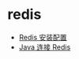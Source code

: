 # redis
+ [Redis 安装配置](https://github.com/Tanglong9344/nosql/blob/master/redis/install-config.md)
+ [Java 连接 Redis](https://github.com/Tanglong9344/JL/tree/master/src/java_redis)
